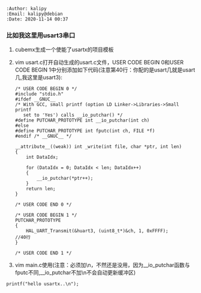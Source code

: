 ```
:Author: kalipy
:Email: kalipy@debian
:Date: 2020-11-14 00:37
```

### 比如我这里用usart3串口

1. cubemx生成一个使能了usartx的项目模板

2. vim usart.c打开自动生成的usart.c文件，USER CODE BEGIN 0和USER CODE BEGIN 1中分别添加如下代码(注意第40行：你配的是usart几就是usart几,我这里是usart3):

    ```
    /* USER CODE BEGIN 0 */
    #include "stdio.h"
    #ifdef __GNUC__
    /* With GCC, small printf (option LD Linker->Libraries->Small printf
       set to 'Yes') calls __io_putchar() */
    #define PUTCHAR_PROTOTYPE int __io_putchar(int ch)
    #else
    #define PUTCHAR_PROTOTYPE int fputc(int ch, FILE *f)
    #endif /* __GNUC__ */
    
    __attribute__((weak)) int _write(int file, char *ptr, int len)
    {
    	int DataIdx;
    
    	for (DataIdx = 0; DataIdx < len; DataIdx++)
    	{
    		__io_putchar(*ptr++);
    	}
    	return len;
    }
    
    /* USER CODE END 0 */
    
    /* USER CODE BEGIN 1 */
    PUTCHAR_PROTOTYPE
    {
        HAL_UART_Transmit(&huart3, (uint8_t*)&ch, 1, 0xFFFF);       //40行
    }
    
    /* USER CODE END 1 */
    ```

3. vim main.c使用(注意：必须加\n，不然还是没用，因为\__io_putchar函数与fputc不同,__io_putchar不加\n不会自动更新缓冲区)
```
printf("hello usartx..\n");
```
